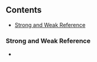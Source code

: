 ## Contents
* [Strong and Weak Reference](#strong-and-weak-reference)

### Strong and Weak Reference
* 
